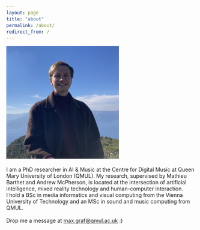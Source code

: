 ```yaml
---
layout: page
title: "about"
permalink: /about/
redirect_from: /
---
```

<div class="mainContainer">
    <div style="margin-right: 24px;">
        <img src="/assets/images/IMG_6045_cop.jpg" style="max-width: none; width: 300px;" />
    </div>
    <br />
    <div>
        I am a PhD researcher in AI & Music at the Centre for Digital Music at Queen Mary University of London (QMUL).
        My research, supervised by Mathieu Barthet and Andrew McPherson, is located at the intersection of 
artificial intelligence, mixed reality technology and human-computer interaction.<br />
        I hold a BSc in media informatics and visual computing from the Vienna University of Technology and an MSc in 
sound and music computing from QMUL.
        <br /><br />
        Drop me a message at <a href="mailto:max.graf@qmul.ac.uk">max.graf@qmul.ac.uk</a> :)
    </div>
</div>